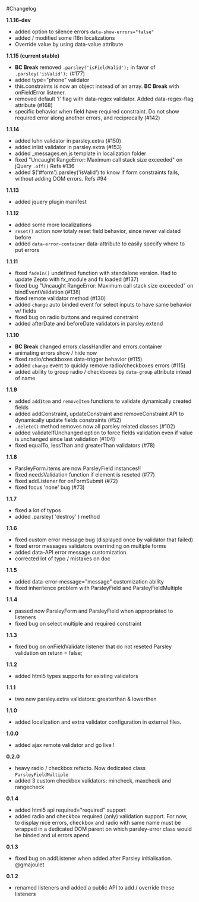 #Changelog

**1.1.16-dev**

  - added option to silence errors `data-show-errors="false"`
  - added / modified some i18n localizations
  - Override value by using data-value attribute

**1.1.15 (current stable)**

  - **BC Break** removed `.parsley('isFieldValid');` in favor of `.parsley('isValid');`
    (#177)
  - added type="phone" validator
  - this.constraints is now an object instead of an array. **BC Break** with onFieldError
    listener.
  - removed default 'i' flag with data-regex validator. Added data-regex-flag attribute
    (#168)
  - specific behavior when field have required constraint. Do not show required error
    along another errors, and reciprocally (#142)

**1.1.14**

  - added luhn validator in parsley.extra (#150)
  - added inlist validator in parsley.extra (#153)
  - added _messages.en.js template in localization folder
  - fixed "Uncaught RangeError: Maximum call stack size exceeded" on jQuery `.off()`
    Refs #136
  - added $('#form').parsley('isValid') to know if form constraints fails, without
    adding DOM errors. Refs #94

**1.1.13**

  - added jquery plugin manifest

**1.1.12**

  - added some more localizations
  - `reset()` action now totaly reset field behavior, since never validated before
  - added `data-error-container` data-attribute to easily specify where to put errors

**1.1.11**

  - fixed `fadeIn()` undefined function with standalone version. Had to update Zepto
    with fx_module and fx loaded (#137)
  - fixed bug "Uncaught RangeError: Maximum call stack size exceeded" on
    bindEventValidation (#138)
  - fixed remote validator method (#130)
  - added `change` auto binded event for select inputs to have same behavior w/ fields
  - fixed bug on radio buttons and required constraint
  - added afterDate and beforeDate validators in parsley.extend

**1.1.10**

  - **BC Break** changed errors.classHandler and errors.container
  - animating errors show / hide now
  - fixed radio/checkboxes data-trigger behavior (#115)
  - added `change` event to quickly remove radio/checkboxes errors (#115)
  - added ability to group radio / checkboxes by `data-group` attribute intead of name

**1.1.9**

  - added `addItem` and `removeItem` functions to validate dynamically created fields
  - added addConstraint, updateConstraint and removeConstraint API to dynamically
    update fields constraints (#52)
  - `.delete()` method removes now all parsley related classes (#102)
  - added validateIfUnchanged option to force fields validation even if value is
    unchanged since last validation (#104)
  - fixed equalTo, lessThan and greaterThan validators (#78)

**1.1.8**

  - ParsleyForm.items are now ParsleyField instances!!
  - fixed needsValidation function if element is reseted (#77)
  - fixed addListener for onFormSubmit (#72)
  - fixed focus 'none' bug (#73)

**1.1.7**

  - fixed a lot of typos
  - added .parsley( 'destroy' ) method

**1.1.6**

  - fixed custom error message bug (displayed once by validator that failed)
  - fixed error messages validators overrinding on multiple forms
  - added data-API error message customization
  - corrected lot of typo / mistakes on doc

**1.1.5**

  - added data-error-message="message" customization ability
  - fixed inheritence problem with ParsleyField and ParsleyFieldMultiple

**1.1.4**

  - passed now ParsleyForm and ParsleyField when appropriated to listeners
  - fixed bug on select multiple and required constraint

**1.1.3**

  - fixed bug on onFieldValidate listener that do not reseted Parsley validation
    on return = false;

**1.1.2**

  - added html5 types supports for existing validators

**1.1.1**

  - two new parsley.extra validators: greaterthan & lowerthen

**1.1.0**

  - added localization and extra validator configuration in external files.

**1.0.0**

  - added ajax remote validator and go live !

**0.2.0**

  - heavy radio / checkbox refacto. Now dedicated class `ParsleyFieldMultiple`
  - added 3 custom checkbox validators: mincheck, maxcheck and rangecheck

**0.1.4**

  - added html5 api required="required" support
  - added radio and checkbox required (only) validation support. For now, to display
    nice errors, checkbox and radio with same name must be wrapped in a dedicated
    DOM parent on which parsley-error class would be binded and ul errors apend

**0.1.3**

  - fixed bug on addListener when added after Parsley initialisation. @gmajoulet

**0.1.2**

  - renamed listeners and added a public API to add / override these listeners